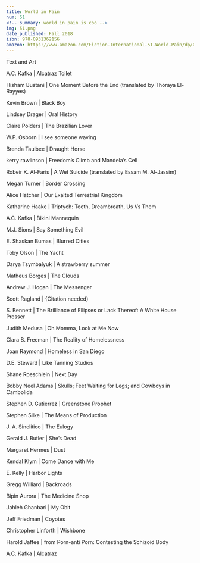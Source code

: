 ```yaml
---
title: World in Pain
num: 51
<!-- summary: world in pain is coo -->
img: 51.png
date_published: Fall 2018
isbn: 978-0931362156
amazon: https://www.amazon.com/Fiction-International-51-World-Pain/dp/0931362156/ref=sr_1_1?keywords=world+in+pain+fiction+international&qid=1553549869&s=books&sr=1-1
---
```

Text and Art

A.C. Kafka | Alcatraz Toilet

Hisham Bustani | One Moment Before the End (translated by Thoraya El-Rayyes)

Kevin Brown | Black Boy

Lindsey Drager | Oral History

Claire Polders | The Brazilian Lover

W.P. Osborn | I see someone waving

Brenda Taulbee | Draught Horse

kerry rawlinson | Freedom’s Climb and Mandela’s Cell

Robeir K. Al-Faris | A Wet Suicide (translated by Essam M. Al-Jassim)

Megan Turner | Border Crossing

Alice Hatcher | Our Exalted Terrestrial Kingdom

Katharine Haake | Triptych: Teeth, Dreambreath, Us Vs Them

A.C. Kafka | Bikini Mannequin

M.J. Sions | Say Something Evil

E. Shaskan Bumas | Blurred Cities

Toby Olson | The Yacht

Darya Tsymbalyuk | A strawberry summer

Matheus Borges | The Clouds

Andrew J. Hogan | The Messenger

Scott Ragland | {Citation needed}

S. Bennett | The Brilliance of Ellipses or Lack Thereof: A White House Presser

Judith Medusa | Oh Momma, Look at Me Now

Clara B. Freeman | The Reality of Homelessness

Joan Raymond | Homeless in San Diego

D.E. Steward | Like Tanning Studios

Shane Roeschlein | Next Day

Bobby Neel Adams | Skulls; Feet Waiting for Legs; and Cowboys in Cambolida

Stephen D. Gutierrez | Greenstone Prophet

Stephen Silke | The Means of Production

J. A. Sinclitico | The Eulogy

Gerald J. Butler | She’s Dead

Margaret Hermes | Dust

Kendal Klym | Come Dance with Me

E. Kelly | Harbor Lights

Gregg Williard | Backroads

Bipin Aurora | The Medicine Shop

Jahleh Ghanbari | My Obit

Jeff Friedman | Coyotes

Christopher Linforth | Wishbone

Harold Jaffee | from Porn-anti Porn: Contesting the Schizoid Body

A.C. Kafka | Alcatraz